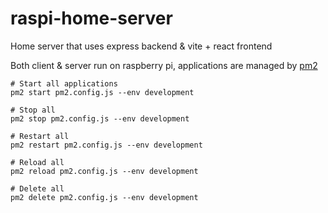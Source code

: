 # raspi-home-server

Home server that uses express backend & vite + react frontend

Both client & server run on raspberry pi, applications are managed by [pm2](https://pm2.keymetrics.io/)

```shell
# Start all applications
pm2 start pm2.config.js --env development

# Stop all
pm2 stop pm2.config.js --env development

# Restart all
pm2 restart pm2.config.js --env development

# Reload all
pm2 reload pm2.config.js --env development

# Delete all
pm2 delete pm2.config.js --env development
```
